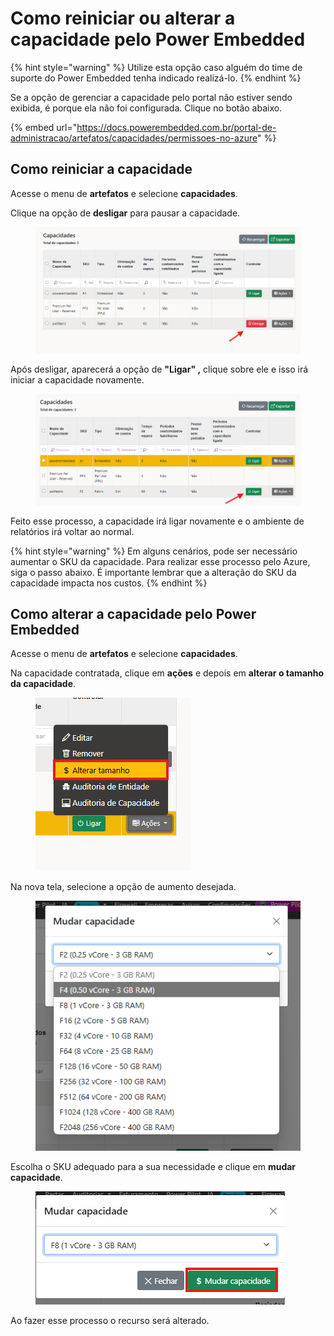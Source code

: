 # Como reiniciar ou alterar a capacidade pelo Power Embedded

{% hint style="warning" %}
Utilize esta opção caso alguém do time de suporte do Power Embedded tenha indicado realizá-lo.
{% endhint %}

Se a opção de gerenciar a capacidade pelo portal não estiver sendo exibida, é porque ela não foi configurada. Clique no botão abaixo.

{% embed url="https://docs.powerembedded.com.br/portal-de-administracao/artefatos/capacidades/permissoes-no-azure" %}

## Como reiniciar a capacidade

Acesse o menu de **artefatos** e selecione **capacidades**.

Clique na opção de **desligar** para pausar a capacidade.

<figure><img src="../../../.gitbook/assets/Capacidades.png" alt=""><figcaption></figcaption></figure>

Após desligar, aparecerá a opção de **"Ligar" ,** clique sobre ele e isso irá iniciar a capacidade novamente.

<figure><img src="../../../.gitbook/assets/Ligar.png" alt=""><figcaption></figcaption></figure>

Feito esse processo, a capacidade irá ligar novamente e o ambiente de relatórios irá voltar ao normal.



{% hint style="warning" %}
Em alguns cenários, pode ser necessário aumentar o SKU da capacidade. Para realizar esse processo pelo Azure, siga o passo abaixo. É importante lembrar que a alteração do SKU da capacidade impacta nos custos.
{% endhint %}

## Como alterar a capacidade pelo Power Embedded



Acesse o menu de **artefatos** e selecione **capacidades**.

Na capacidade contratada, clique em **ações** e depois em **alterar o tamanho da capacidade**.

<figure><img src="../../../.gitbook/assets/Alterar.png" alt=""><figcaption></figcaption></figure>

Na nova tela, selecione a opção de aumento desejada.

<figure><img src="../../../.gitbook/assets/Mudar Capacidade.png" alt=""><figcaption></figcaption></figure>

Escolha o SKU adequado para a sua necessidade e clique em **mudar capacidade**.

<figure><img src="../../../.gitbook/assets/Mudar F2.png" alt=""><figcaption></figcaption></figure>

Ao fazer esse processo o recurso será alterado.

